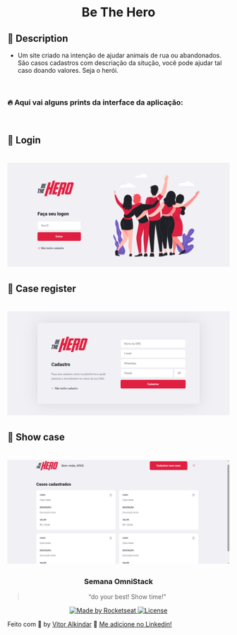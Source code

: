 <h1 align = "center" color = #ff0000>Be The Hero</h1>

## :memo: Description
- Um site criado na intenção de ajudar animais de rua ou abandonados. São casos cadastros com descriação da situção, você pode ajudar tal caso doando valores. Seja o herói.
</br>

### :fire: Aqui vai alguns prints da interface da aplicação:
</br>

## :rocket: Login

<h1 align="center">
    <img alt="Be the hero" src="https://github.com/VitorAlkindar/BeTheHero/blob/master/2020-04-22%20(4).png" width="700px"/>
</h1>

## :rocket: Case register

<h1 align="center">
    <img alt="Be the hero" src="https://github.com/VitorAlkindar/BeTheHero/blob/master/2020-04-22%20(7).png" width="700px"/>
</h1>
  
## :rocket: Show case

<h1 align="center">
    <img alt="Be the hero" src="https://github.com/VitorAlkindar/BeTheHero/blob/master/2020-04-22%20(5).png" width="700px"/>
</h1>

<h3 align="center">
  Semana OmniStack
</h3>

<blockquote align="center">“do your best! Show time!”</blockquote>

<p align="center">

  <a href="https://rocketseat.com.br">
    <img alt="Made by Rocketseat" src="https://img.shields.io/badge/made%20by-Rocketseat-%23F8952D">
  </a>

  <a href="LICENSE" >
    <img alt="License" src="https://img.shields.io/badge/license-MIT-%23F8952D">
  </a>
  
  Feito com :orange_heart: by [Vitor Alkindar](https://github.com/VitorAlkindar) :wave: [Me adicione no Linkedin!](https://www.linkedin.com/in/vitor-alkindar-santos-1a3666189/)
